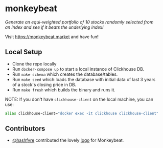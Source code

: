 # monkeybeat

_Generate an equi-weighted portfolio of 10 stocks randomly selected from an index and see if it beats the underlying index!_

Visit https://monkeybeat.market and have fun!

## Local Setup

- Clone the repo locally
- Run `docker-compose up` to start a local instance of Clickhouse DB.
- Run `make schema` which creates the database/tables.
- Run `make seed` which loads the database with initial data of last 3 years of a stock's closing price in DB.
- Run `make fresh` which builds the binary and runs it.

NOTE: If you don't have `clickhouse-client` on the local machine, you can use:

```bash
alias clickhouse-client="docker exec -it clickhouse clickhouse-client"
```

## Contributors

- [@hashfyre](https://twitter.com/hashfyre) contributed the lovely [logo](./static/logo.png) for Monkeybeat.
